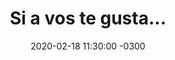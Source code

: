 ---
layout: post
category: Coqueto Escenario
date: 2020-02-18 11:30:00 -0300
title: Si a vos te gusta...
image: https://oceano.uy/api/images/programas/TodoPasa/opaopa.PNG
summary: Lubo Adusto desarrolló la noticia de una joven rusa que falleció en un campeonato de comer cupcakes, curioso. De yapa, más del gobierno entrante de Luis Lacalle Pou y coletazos de la fecha futbolística del fin de semana
file: https://audios.oceanofm.com/programas/Abrepalabra/20-02-18coquetoescenario.mp3
duration: 26:31
oceanourl: https://oceano.uy/abrepalabra/coqueto-escenario/20875-si-a-vos-te-gusta
---